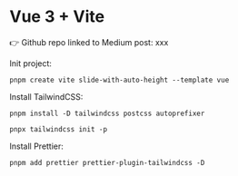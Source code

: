 # Vue 3 + Vite

👉 Github repo linked to Medium post: xxx

Init project:
```
pnpm create vite slide-with-auto-height --template vue
```

Install TailwindCSS:
```
pnpm install -D tailwindcss postcss autoprefixer

pnpx tailwindcss init -p
```

Install Prettier:
```
pnpm add prettier prettier-plugin-tailwindcss -D
```
